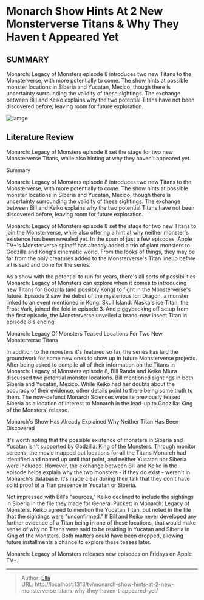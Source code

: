# Monarch Show Hints At 2 New Monsterverse Titans &amp; Why They Haven t Appeared Yet


## SUMMARY 



  Monarch: Legacy of Monsters episode 8 introduces two new Titans to the Monsterverse, with more potentially to come.   The show hints at possible monster locations in Siberia and Yucatan, Mexico, though there is uncertainty surrounding the validity of these sightings.   The exchange between Bill and Keiko explains why the two potential Titans have not been discovered before, leaving room for future exploration.  

![iamge](https://static1.srcdn.com/wordpress/wp-content/uploads/2023/11/monarch-legacy-of-monsters-season-2.jpg)

## Literature Review
Monarch: Legacy of Monsters episode 8 set the stage for two new Monsterverse Titans, while also hinting at why they haven&#39;t appeared yet.





Summary

  Monarch: Legacy of Monsters episode 8 introduces two new Titans to the Monsterverse, with more potentially to come.   The show hints at possible monster locations in Siberia and Yucatan, Mexico, though there is uncertainty surrounding the validity of these sightings.   The exchange between Bill and Keiko explains why the two potential Titans have not been discovered before, leaving room for future exploration.  







Monarch: Legacy of Monsters episode 8 set the stage for two new Titans to join the Monsterverse, while also offering a hint at why neither monster&#39;s existence has been revealed yet. In the span of just a few episodes, Apple TV&#43;&#39;s Monsterverse spinoff has already added a trio of giant monsters to Godzilla and Kong&#39;s cinematic world. From the looks of things, they may be far from the only creatures added to the Monsterverse&#39;s Titan lineup before all is said and done for the series.

As a show with the potential to run for years, there&#39;s all sorts of possibilities Monarch: Legacy of Monsters can explore when it comes to introducing new Titans for Godzilla (and possibly Kong) to fight in the Monsterverse&#39;s future. Episode 2 saw the debut of the mysterious Ion Dragon, a monster linked to an event mentioned in Kong: Skull Island. Alaska&#39;s ice Titan, the Frost Vark, joined the fold in episode 3. And piggybacking off setup from the first episode, the Monsterverse unveiled a brand-new insect Titan in episode 8&#39;s ending.





 Monarch: Legacy Of Monsters Teased Locations For Two New Monsterverse Titans 
          

In addition to the monsters it&#39;s featured so far, the series has laid the groundwork for some new ones to show up in future Monsterverse projects. After being asked to compile all of their information on the Titans in Monarch: Legacy of Monsters episode 8, Bill Randa and Keiko Miura discussed two potential monster locations. Bill mentioned sightings in both Siberia and Yucatan, Mexico. While Keiko had her doubts about the accuracy of their evidence, other details point to there being some truth to them. The now-defunct Monarch Sciences website previously teased Siberia as a location of interest to Monarch in the lead-up to Godzilla: King of the Monsters&#39; release.



 Monarch&#39;s Show Has Already Explained Why Neither Titan Has Been Discovered 
          




It&#39;s worth noting that the possible existence of monsters in Siberia and Yucatan isn&#39;t supported by Godzilla: King of the Monsters. Through monitor screens, the movie mapped out locations for all the Titans Monarch had identified and named up until that point, and neither Yucatan nor Siberia were included. However, the exchange between Bill and Keiko in the episode helps explain why the two monsters - if they do exist - weren&#39;t in Monarch&#39;s database. It&#39;s made clear during their talk that they don&#39;t have solid proof of a Tian presence in Yucatan or Siberia.

Not impressed with Bill&#39;s &#34;sources,&#34; Keiko declined to include the sightings in Siberia in the file they made for General Puckett in Monarch: Legacy of Monsters. Keiko agreed to mention the Yucatan Titan, but noted in the file that the sightings were &#34;unconfirmed.&#34; If Bill and Keiko never developed any further evidence of a Titan being in one of these locations, that would make sense of why no Titans were said to be residing in Yucatan and Siberia in King of the Monsters. Both matters could have been dropped, allowing future installments a chance to explore these teases later.






Monarch: Legacy of Monsters releases new episodes on Fridays on Apple TV&#43;.





---

> Author: [Ella](https://instagram.hk.cn/)  
> URL: http://localhost:1313/tv/monarch-show-hints-at-2-new-monsterverse-titans-why-they-haven-t-appeared-yet/  

